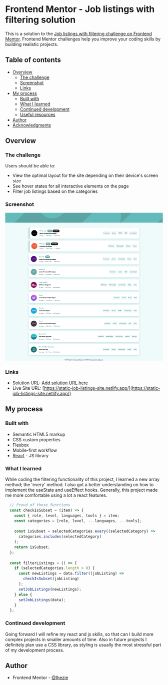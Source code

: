 # Frontend Mentor - Job listings with filtering solution

This is a solution to the [Job listings with filtering challenge on Frontend Mentor](https://www.frontendmentor.io/challenges/job-listings-with-filtering-ivstIPCt). Frontend Mentor challenges help you improve your coding skills by building realistic projects. 

## Table of contents

- [Overview](#overview)
  - [The challenge](#the-challenge)
  - [Screenshot](#screenshot)
  - [Links](#links)
- [My process](#my-process)
  - [Built with](#built-with)
  - [What I learned](#what-i-learned)
  - [Continued development](#continued-development)
  - [Useful resources](#useful-resources)
- [Author](#author)
- [Acknowledgments](#acknowledgments)

## Overview

### The challenge

Users should be able to:

- View the optimal layout for the site depending on their device's screen size
- See hover states for all interactive elements on the page
- Filter job listings based on the categories

### Screenshot

![](./screenshot.png)

### Links

- Solution URL: [Add solution URL here](https://your-solution-url.com)
- Live Site URL: [https://static-job-listings-site.netlify.app/](https://static-job-listings-site.netlify.app/)

## My process

### Built with

- Semantic HTML5 markup
- CSS custom properties
- Flexbox
- Mobile-first workflow
- [React](https://reactjs.org/) - JS library

### What I learned

While coding the filtering functionality of this project, I learned a new array method; the 'every' method. I also got a better understanding on how to implement the useState and useEffect hooks. Generally, this project made me more comfortable using a lot a react features.

```js
  // Proud of these functions
  const checkIsSubset = (item) => {
    const { role, level, languages, tools } = item;
    const categories = [role, level, ...languages, ...tools];

    const isSubset = selectedCategories.every((selectedCategory) =>
      categories.includes(selectedCategory)
    );
    return isSubset;
  };

  const filterListings = () => {
    if (selectedCategories.length > 0) {
      const newListings = data.filter((jobListing) =>
        checkIsSubset(jobListing)
      );
      setJobListings(newListings);
    } else {
      setJobListings(data);
    }
  };
```
### Continued development
Going forward I will refine my react and js skills, so that can I build more complex projects in smaller amounts of time. Also in future projects I definitely plan use a CSS library, as styling is usually the most stressful part of my development process.

## Author
- Frontend Mentor - [@Ihezie](https://www.frontendmentor.io/profile/Ihezie)

